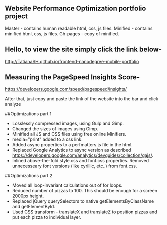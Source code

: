## Website Performance Optimization portfolio project

Master - contains human readable html, css, js files.
Minified - contains minified html, css, js files.
Gh-pages - copy of minified.

## Hello, to view the site simply click the link below-
http://TatianaSH.github.io/frontend-nanodegree-mobile-portfolio

## Measuring the PageSpeed Insights Score-
https://developers.google.com/speed/pagespeed/insights/

After that, just copy and paste the link of the website into the bar and click analyze

##Optimizations part 1
- Losslessly compressed images, using Gulp and Gimp.
- Changed the sizes of images using Gimp.
- Minified all JS and CSS files using free online Minifiers.
- media="print" added to a css link. 
- Added async properties to a perfmatters.js file in the html.
- Replaced Google Analytics to async version as described https://developers.google.com/analytics/devguides/collection/gajs/. 
- Inlined above-the-fold style.css and font.css properties. Removed unnecesseary font versions (like cyrillic, etc..) from font.css.

##Optimizations part 2
- Moved all loop-invariant calculations out of for loops.
- Reduced number of pizzas to 100. This should be enough for a screen 2000px height.
- Replaced jQuery querySelectors to native getElementsByClassName and getElementById.
- Used CSS transform - translateX and translateZ to position pizzas and put each pizza to individual layer.

